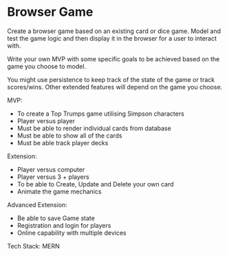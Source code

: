 # Browser Game

Create a browser game based on an existing card or dice game. Model and test the game logic and then display it in the browser for a user to interact with.

Write your own MVP with some specific goals to be achieved based on the game you choose to model.

You might use persistence to keep track of the state of the game or track scores/wins. Other extended features will depend on the game you choose.


MVP:
- To create a Top Trumps game utilising Simpson characters
- Player versus player
- Must be able to render individual cards from database
- Must be able to show all of the cards
- Must be able track player decks

Extension:
- Player versus computer
- Player versus 3 + players
- To be able to Create, Update and Delete your own card
- Animate the game mechanics

Advanced Extension:
- Be able to save Game state
- Registration and login for players
- Online capability with multiple devices  

Tech Stack: MERN
